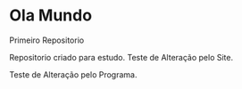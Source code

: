 # Ola Mundo
 Primeiro Repositorio 

 Repositorio criado para estudo.
 Teste de Alteração pelo Site.

Teste de Alteração pelo Programa.